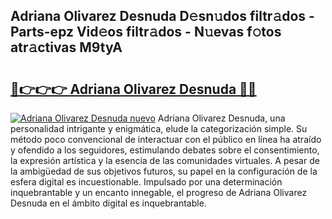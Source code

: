 ## Adriana Olivarez Desnuda D𝚎sn𝚞dos filtr𝚊dos - Parts-epz Vid𝚎os filtr𝚊dos - N𝚞evas f𝚘tos atr𝚊ctivas M9tyA

# <h2><a href="http://mb4l852.tromn.icu/?c=Adriana+Olivarez+Desnuda">🔗👉👉👉 Adriana Olivarez Desnuda 🔗🔗</a></h2>

[![Adriana Olivarez Desnuda nuevo](https://i.imgur.com/pEAQMta.gif)](http://mb4l852.tromn.icu/?c=Adriana+Olivarez+Desnuda)
Adriana Olivarez Desnuda, una personalidad intrigante y enigmática, elude la categorización simple. Su método poco convencional de interactuar con el público en línea ha atraído y ofendido a los seguidores, estimulando debates sobre el consentimiento, la expresión artística y la esencia de las comunidades virtuales. A pesar de la ambigüedad de sus objetivos futuros, su papel en la configuración de la esfera digital es incuestionable. Impulsado por una determinación inquebrantable y un encanto innegable, el progreso de Adriana Olivarez Desnuda en el ámbito digital es inquebrantable.
